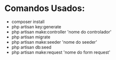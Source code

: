 # Comandos Usados:

- composer install
- php artisan key:generate
- php artisan make:controller 'nome do controlador'
- php artisan migrate
- php artisan make:seeder 'nome do seeder'
- php artisan db:seed
- php artisan make:request 'nome do form request'

